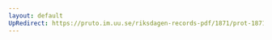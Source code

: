 ```yaml
---
layout: default
UpRedirect: https://pruto.im.uu.se/riksdagen-records-pdf/1871/prot-1871--ak--324/prot-1871--ak--324_042.pdf
---
```

